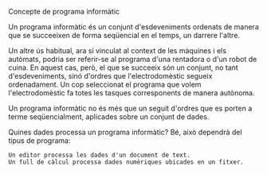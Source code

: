 Concepte de programa informàtic

Un programa informàtic és un conjunt d'esdeveniments ordenats de manera que se succeeixen de forma seqüencial en el temps, un darrere l'altre.

Un altre ús habitual, ara sí vinculat al context de les màquines i els autòmats, podria ser referir-se al programa d'una rentadora o d'un robot de cuina. En aquest cas, però, el que se succeeix són un conjunt, no tant d'esdeveniments, sinó d'ordres que l'electrodomèstic segueix ordenadament. Un cop seleccionat el programa que volem l'electrodomèstic fa totes les tasques corresponents de manera autònoma.

Un programa informàtic no és més que un seguit d'ordres que es porten a terme seqüencialment, aplicades sobre un conjunt de dades.

Quines dades processa un programa informàtic? Bé, això dependrà del tipus de programa:

    Un editor processa les dades d'un document de text.
    Un full de càlcul processa dades numèriques ubicades en un fitxer.

